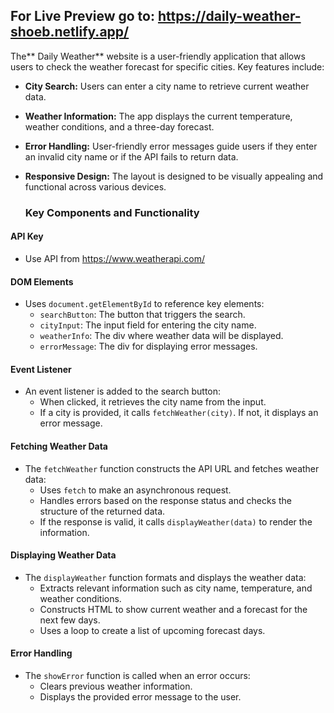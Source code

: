  ## For Live Preview go to: https://daily-weather-shoeb.netlify.app/

The** Daily Weather** website is a user-friendly application that allows users to check the weather forecast for specific cities. Key features include:

- **City Search:** Users can enter a city name to retrieve current weather data.
- **Weather Information:** The app displays the current temperature, weather conditions, and a three-day forecast.
- **Error Handling:** User-friendly error messages guide users if they enter an invalid city name or if the API fails to return data.
- **Responsive Design:** The layout is designed to be visually appealing and functional across various devices.

  ### Key Components and Functionality

#### API Key
- Use API from  https://www.weatherapi.com/

#### DOM Elements
- Uses `document.getElementById` to reference key elements:
  - `searchButton`: The button that triggers the search.
  - `cityInput`: The input field for entering the city name.
  - `weatherInfo`: The div where weather data will be displayed.
  - `errorMessage`: The div for displaying error messages.

#### Event Listener
- An event listener is added to the search button:
  - When clicked, it retrieves the city name from the input.
  - If a city is provided, it calls `fetchWeather(city)`. If not, it displays an error message.

#### Fetching Weather Data
- The `fetchWeather` function constructs the API URL and fetches weather data:
  - Uses `fetch` to make an asynchronous request.
  - Handles errors based on the response status and checks the structure of the returned data.
  - If the response is valid, it calls `displayWeather(data)` to render the information.

#### Displaying Weather Data
- The `displayWeather` function formats and displays the weather data:
  - Extracts relevant information such as city name, temperature, and weather conditions.
  - Constructs HTML to show current weather and a forecast for the next few days.
  - Uses a loop to create a list of upcoming forecast days.

#### Error Handling
- The `showError` function is called when an error occurs:
  - Clears previous weather information.
  - Displays the provided error message to the user.

